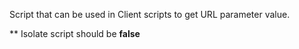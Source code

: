 Script that can be used in Client scripts to get URL parameter value.

** Isolate script should be **false**
